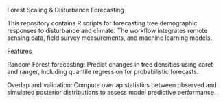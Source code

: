 Forest Scaling & Disturbance Forecasting

This repository contains R scripts for forecasting tree demographic responses to disturbance and climate. The workflow integrates remote sensing data, field survey measurements, and machine learning models.

Features

Random Forest forecasting: Predict changes in tree densities using caret and ranger, including quantile regression for probabilistic forecasts.

Overlap and validation: Compute overlap statistics between observed and simulated posterior distributions to assess model predictive performance.
